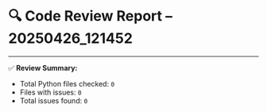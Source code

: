 # 🔍 Code Review Report – 20250426_121452

---

✅ **Review Summary:**
- Total Python files checked: `0`
- Files with issues: `0`
- Total issues found: `0`
